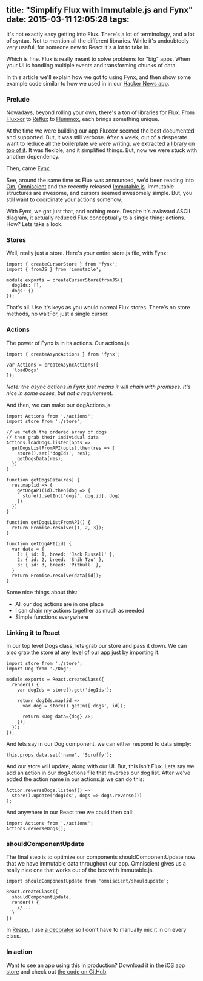 title: "Simplify Flux with Immutable.js and Fynx"
date: 2015-03-11 12:05:28
tags:
---
It's not exactly easy getting into Flux. There's a lot of terminology, and a lot of syntax.
Not to mention all the different libraries. While it's undoubtedly very useful,
for someone new to React it's a lot to take in.

Which is fine. Flux is really meant to solve problems for "big" apps.
When your UI is handling multiple events and transforming chunks of data.

In this article we'll explain how we got to using Fynx, and then show some example
code similar to how we used in in our [Hacker News app](https://github.com/reapp/hacker-news-app).

### Prelude

Nowadays, beyond rolling your own, there's a ton of libraries for Flux. From
[Fluxxor](http://fluxxor.com) to [Reflux](https://github.com/spoike/refluxjs) to
[Flummox](https://github.com/acdlite/flummox), each brings something unique.

At the time we were building our app Fluxxor seemed the best documented and supported.
But, it was still verbose. After a week, out of a desperate want to reduce all the boilerplate
we were writing, we extracted [a library on top of it](https://github.com/natew/Brawndo).
It was flexible, and it simplified things. But, now we were stuck with another dependency.

Then, came [Fynx](https://github.com/foss-haas/fynx).

See, around the same time as Flux was announced, we'd been reading into [Om](https://github.com/omcljs/om), [Omniscient](https://github.com/omniscientjs/omniscient)
and the recently released [Immutable.js](https://github.com/facebook/immutable-js).
Immutable structures are awesome, and cursors seemed awesomely simple.
But, you still want to coordinate your actions somehow.

With Fynx, we got just that, and nothing more.
Despite it's awkward ASCII diagram, it actually reduced Flux conceptually to a single thing: actions.
How? Lets take a look.

### Stores

Well, really just a store. Here's your entire store.js file, with Fynx:

    import { createCursorStore } from 'fynx';
    import { fromJS } from 'immutable';

    module.exports = createCursorStore(fromJS({
      dogIds: [],
      dogs: {}
    });

That's all. Use it's keys as you would normal Flux stores. There's no store methods, no waitFor, just a single cursor.

### Actions

The power of Fynx is in its actions. Our actions.js:

    import { createAsyncActions } from 'fynx';

    var Actions = createAsyncActions([
      'loadDogs'
    ]);

*Note: the async actions in Fynx just means it will chain with promises. It's nice in some cases, but not a requirement.*

And then, we can make our dogActions.js:

    import Actions from './actions';
    import store from './store';

    // we fetch the ordered array of dogs
    // then grab their individual data
    Actions.loadDogs.listen(opts =>
      getDogsListFromAPI(opts).then(res => {
        store().set('dogIds', res);
        getDogsData(res);
      })
    )

    function getDogsData(res) {
      res.map(id => {
        getDogAPI(id).then(dog => {
          store().setIn(['dogs', dog.id], dog)
        })
      })
    }

    function getDogsListFromAPI() {
      return Promise.resolve([1, 2, 3]);
    }

    function getDogAPI(id) {
      var data = {
        1: { id: 1, breed: 'Jack Russell' },
        2: { id: 2, breed: 'Shih Tzu' },
        3: { id: 3, breed: 'Pitbull' },
      }
      return Promise.resolve(data[id]);
    }

Some nice things about this:

- All our dog actions are in one place
- I can chain my actions together as much as needed
- Simple functions everywhere

### Linking it to React

In our top level Dogs class, lets grab our store and pass it down. We can also grab the store at any level of our app just by importing it.

    import store from './store';
    import Dog from './Dog';

    module.exports = React.createClass({
      render() {
        var dogIds = store().get('dogIds');

        return dogIds.map(id =>
          var dog = store().getIn(['dogs', id]);

          return <Dog data={dog} />;
        });
      });
    });

And lets say in our Dog component, we can either respond to data simply:

    this.props.data.set('name', 'Scruffy');

And our store will update, along with our UI. But, this isn't Flux. Lets say we add an action in our dogActions file that reverses our dog list. After we've added the action name in our actions.js we can do this:

    Action.reverseDogs.listen(() =>
      store().update('dogIds', dogs => dogs.reverse())
    );

And anywhere in our React tree we could then call:

    import Actions from './actions';
    Actions.reverseDogs();

### shouldComponentUpdate

The final step is to optimize our components shouldComponentUpdate now that we have immutable data throughout our app. Omniscient gives us a really nice one that works out of the box with Immutable.js.

    import shouldComponentUpdate from 'omniscient/shouldupdate';

    React.createClass({
      shouldComponentUpdate,
      render() {
        //...
      }
    })

In [Reapp](https://reapp.io), I use [a decorator](https://github.com/reapp/reapp-component) so I don't have to manually mix it in on every class.

### In action

Want to see an app using this in production? Download it in the
[iOS app store](https://itunes.apple.com/us/app/hacker-news-by-reapp/id972297110?mt=8)
and check out [the code on GitHub](https://github.com/reapp/hacker-news-app).